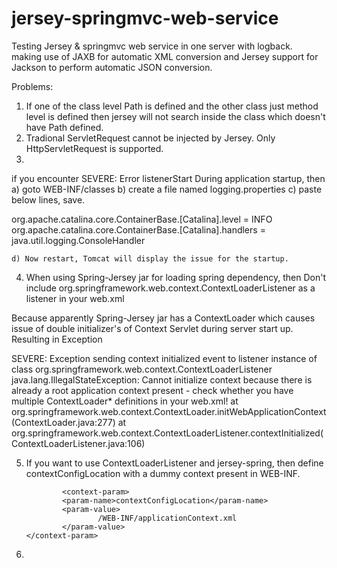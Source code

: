 # jersey-springmvc-web-service
Testing Jersey & springmvc web service in one server with logback.<br/>
making use of JAXB for automatic XML conversion and Jersey support for Jackson to perform automatic JSON conversion.

Problems:
1) If one of the class level Path is defined and the other class just method level is defined then jersey will not search inside the class which doesn't have Path defined.
2) Tradional ServletRequest cannot be injected by Jersey. Only HttpServletRequest is supported.
3) 

if you encounter 
		SEVERE: Error listenerStart
During application startup, then 
	a) goto WEB-INF/classes
	b) create a file named logging.properties
	c) paste below lines, save.

org.apache.catalina.core.ContainerBase.[Catalina].level = INFO
org.apache.catalina.core.ContainerBase.[Catalina].handlers = java.util.logging.ConsoleHandler

	d) Now restart, Tomcat will display the issue for the startup.



4) When using Spring-Jersey jar for loading spring dependency, then Don't include 
	org.springframework.web.context.ContextLoaderListener 
  as a listener in your web.xml

  Because apparently Spring-Jersey jar has a ContextLoader which causes issue of double initializer's of Context Servlet during server start up.
Resulting in Exception

SEVERE: Exception sending context initialized event to listener instance of class org.springframework.web.context.ContextLoaderListener
java.lang.IllegalStateException: Cannot initialize context because there is already a root application context present - check whether you have multiple ContextLoader* definitions in your web.xml!
        at org.springframework.web.context.ContextLoader.initWebApplicationContext(ContextLoader.java:277)
        at org.springframework.web.context.ContextLoaderListener.contextInitialized(ContextLoaderListener.java:106)


5)  If you want to use ContextLoaderListener and jersey-spring, then define contextConfigLocation with a dummy context present in WEB-INF.


		        <context-param>
                <param-name>contextConfigLocation</param-name>
                <param-value>
                        /WEB-INF/applicationContext.xml
                </param-value>
        </context-param>


6) 










